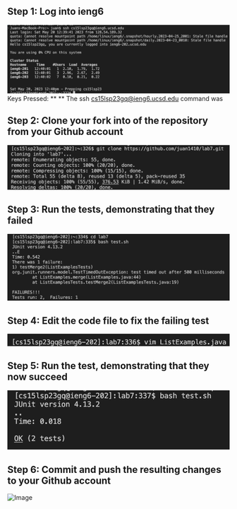 ## Step 1: Log into ieng6
![Image](Step1.png)
Keys Pressed: ** <up> <up> <enter> **
The ssh cs15lsp23gq@ieng6.ucsd.edu command was

## Step 2: Clone your fork into of the repository from your Github account
![Image](Step2.png)


## Step 3: Run the tests, demonstrating that they failed
![Image](Step3.png)


## Step 4: Edit the code file to fix the failing test
![Image](Step4.png)


## Step 5: Run the test, demonstrating that they now succeed
![Image](Step5.png)


## Step 6: Commit and push the resulting changes to your Github account
![Image](Step6.png)
